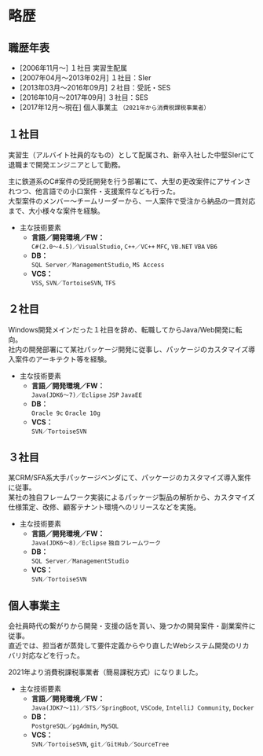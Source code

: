 # 略歴

## 職歴年表

- [2006年11月～] １社目 実習生配属
- [2007年04月～2013年02月] １社目：SIer
- [2013年03月～2016年09月] ２社目：受託・SES
- [2016年10月～2017年09月] ３社目：SES
- [2017年12月～現在] 個人事業主 `（2021年から消費税課税事業者）`

## １社目

実習生（アルバイト社員的なもの）として配属され、新卒入社した中堅SIerにて退職まで開発エンジニアとして勤務。

主に鉄道系のC#案件の受託開発を行う部署にて、大型の更改案件にアサインされつつ、他言語での小口案件・支援案件なども行った。  
大型案件のメンバー～チームリーダーから、一人案件で受注から納品の一貫対応まで、大小様々な案件を経験。

- 主な技術要素
  - **言語／開発環境／FW：**  
  `C#(2.0～4.5)／VisualStudio`, `C++／VC++` `MFC`, `VB.NET` `VBA` `VB6`
  - **DB：**  
  `SQL Server／ManagementStudio`, `MS Access`
  - **VCS：**  
  `VSS`, `SVN／TortoiseSVN`, `TFS`

## ２社目

Windows開発メインだった１社目を辞め、転職してからJava/Web開発に転向。  
社内の開発部署にて某社パッケージ開発に従事し、パッケージのカスタマイズ導入案件のアーキテクト等を経験。

- 主な技術要素
  - **言語／開発環境／FW：**  
  `Java(JDK6～7)／Eclipse` `JSP` `JavaEE`
  - **DB：**  
  `Oracle 9c` `Oracle 10g`
  - **VCS：**  
  `SVN／TortoiseSVN`

## ３社目

某CRM/SFA系大手パッケージベンダにて、パッケージのカスタマイズ導入案件に従事。  
某社の独自フレームワーク実装によるパッケージ製品の解析から、カスタマイズ仕様策定、改修、顧客テナント環境へのリリースなどを実施。

- 主な技術要素
  - **言語／開発環境／FW：**  
  `Java(JDK6～8)／Eclipse` `独自フレームワーク`
  - **DB：**  
  `SQL Server／ManagementStudio`
  - **VCS：**  
  `SVN／TortoiseSVN`

## 個人事業主

会社員時代の繋がりから開発・支援の話を貰い、幾つかの開発案件・副業案件に従事。  
直近では、担当者が蒸発して要件定義からやり直したWebシステム開発のリカバリ対応などを行った。

2021年より消費税課税事業者（簡易課税方式）になりました。

- 主な技術要素
  - **言語／開発環境／FW：**  
  `Java(JDK7～11)／STS／SpringBoot`, `VSCode`, `IntelliJ Community`, `Docker`
  - **DB：**  
  `PostgreSQL／pgAdmin`, `MySQL`
  - **VCS：**  
  `SVN／TortoiseSVN`, `git／GitHub／SourceTree`
